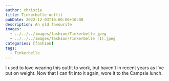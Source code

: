 ```yaml
---
author: christie
title: Tinkerbelle outfit
pubDate: 2022-12-03T10:00:00+10:00
description: An old favourite
images:
  - ../../../images/fashion/Tinkerbelle.jpeg
  - ../../../images/fashion/Tinkerbelle (1).jpeg
categories: [fashion]
tags:
  - Tinkerbelle
---
```


I used to love wearing this outfit to work, but haven't in recent years as I've put on weight. Now that I can fit into it again, wore it to the Campsie lunch.
